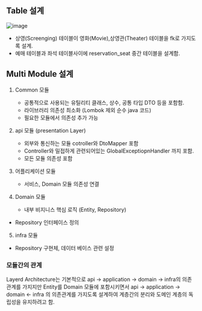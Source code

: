 ## Table 설계 

![image](https://github.com/user-attachments/assets/22390f06-4a41-4706-8445-eab4e9846baf)

- 상영(Screenging) 테이블이 영화(Movie),상영관(Theater) 테이블을 fk로 가지도록 설계.
- 예매 테이블과 좌석 테이블사이에 reservation_seat 중간 테이블을 설계함.

## Multi Module 설계 

1. Common 모듈
   - 공통적으로 사용되는 유틸리티 클래스, 상수, 공통 타입 DTO 등을 포함함.
   - 라이브러리 의존성 최소화 (Lombok 제외 순수 java 코드)
   - 필요한 모듈에서 의존성 추가 가능
  
2. api 모듈 (presentation Layer)
   - 외부와 통신하는 모듈 cotroller와 DtoMapper 포함
   - Controller와 밀접하게 관련되어있는 GlobalExceptiopnHandler 까지 포함.
   - 모든 모듈 의존성 포함 

3. 어플리케이션 모듈
   - 서비스, Domain 모듈 의존성 연결

4. Domain 모듈
   - 내부 비지니스 핵심 로직 (Entity, Repository)
  - Repository 인터페이스 정의

5. infra 모듈
  - Repository 구현체, 데이터 베이스 관련 설정


### 모듈간의 관계 

Layerd Architecture는 기본적으로  api -> application -> domain -> infra의 의존 관계를 가지지만 
Entity를 Domain 모듈에 포함시키면서 api -> application -> domain <- infra 의 의존관계를 가지도록 설계하여 
계층간의 분리와 도메인 계층의 독립성을 유지하려고 함. 


